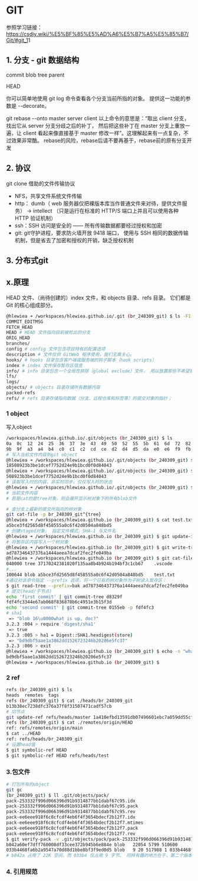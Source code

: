 
# GIT

参照学习链接：<https://csdiy.wiki/%E5%BF%85%E5%AD%A6%E5%B7%A5%E5%85%B7/Git/#git_1>1

## 1. 分支 - git 数据结构

commit
blob
tree
parent

HEAD

你可以简单地使用 git log 命令查看各个分支当前所指的对象。 提供这一功能的参数是 --decorate。

git rebase --onto master server client
以上命令的意思是：“取出 client 分支，找出它从 server 分支分歧之后的补丁，
 然后把这些补丁在 master 分支上重放一遍，让 client 看起来像直接基于 master 修改一样”。这理解起来有一点复杂，不过效果非常酷。
rebase的风险，rebase后请不要再基于，rebase前的原有分支开发

## 2. 协议

git clone 借助的文件传输协议

- NFS，共享文件系统文件传输
- http： dumb（ web 服务器仅把裸版本库当作普通文件来对待，提供文件服务） -> intellect （只是运行在标准的 HTTP/S 端口上并且可以使用各种 HTTP 验证机制）
- ssh：SSH 访问是安全的 —— 所有传输数据都要经过授权和加密
- git: git守护进程，要求防火墙开放 9418 端口， 使用与 SSH 相同的数据传输机制，但是省去了加密和授权的开销，缺乏授权机制

## 3. 分布式git



## x.原理

HEAD 文件、（尚待创建的）index 文件，和 objects 目录、refs 目录。 它们都是 Git 的核心组成部分。

~~~bash
@hlewiea ➜ /workspaces/hlewiea.github.io/.git (br_240309_git) $ ls -F1
COMMIT_EDITMSG
FETCH_HEAD
HEAD # HEAD 文件指向目前被检出的分支
ORIG_HEAD
branches/
config # config 文件包含项目特有的配置选项
description # 文件仅供 GitWeb 程序使用，我们无需关心。
hooks/ # hooks 目录包含客户端或服务端的钩子脚本（hook scripts）
index # index 文件保存暂存区信息
info/ # info 目录包含一个全局性排除（global exclude）文件， 用以放置那些不希望被记录在 .gitignore 文件中的忽略模式（ignored patterns）
lfs/
logs/
objects/ # objects 目录存储所有数据内容
packed-refs
refs/ # refs 目录存储指向数据（分支、远程仓库和标签等）的提交对象的指针；
~~~

### 1 object

写入object

~~~bash
/workspaces/hlewiea.github.io/.git/objects (br_240309_git) $ ls
0a  0c  12  24  25  36  37  3e  43  49  50  52  55  5b  61  6d  72  82  86  8f  96  97  
9b  9f  a3  a4  b4  c0  c1  c2  cd  ce  d2  d4  d5  da  e0  e6  f9  fb  fe  info  pack
# 写入当前文件内容到git object
@hlewiea ➜ /workspaces/hlewiea.github.io/.git/objects (br_240309_git) $ cat ../../1_git/readme.md  | git hash-object -w --stdin
18508923b3be1dcef7752d24e9b1bcd0f0d84043
@hlewiea ➜ /workspaces/hlewiea.github.io/.git/objects (br_240309_git) $ ls 18
508923b3be1dcef7752d24e9b1bcd0f0d84043
# 读取写入时的内容，非实时同步，仅仅写入时的状态
@hlewiea ➜ /workspaces/hlewiea.github.io/.git/objects (br_240309_git) $ git cat-file -p 185089
# 当前文件内容
# 若是cat的是tree对象，则会展开显示树对象下的所有blob文件
~~~

~~~bash
# 查分支上最新的提交所指向的树对象
git cat-file -p br_240309_git^{tree}
@hlewiea ➜ /workspaces/hlewiea.github.io (br_240309_git) $ cat test.txt | git hash-object -w --stdin
a5bce3fd2565d8f458555a0c6f42d0504a848bd5
# 创建staged对象， 指定文件模式、SHA-1 与文件名
@hlewiea ➜ /workspaces/hlewiea.github.io (br_240309_git) $ git update-index --add --cacheinfo 100644 a5bce3fd2565d8f458555a0c6f42d0504a848bd5 test.txt
# 将暂存区内容写入一个树对象
@hlewiea ➜ /workspaces/hlewiea.github.io (br_240309_git) $ git write-tree
ad787346437376a1444aeea7dcaf2fec2fe049ba
@hlewiea ➜ /workspaces/hlewiea.github.io (br_240309_git) $ git cat-file -p ad787
040000 tree 37170242381020f135aa8b4b924b194bf3c1cb67    .vscode
#...
100644 blob a5bce3fd2565d8f458555a0c6f42d0504a848bd5    test.txt
#通过对该命令指定 --prefix 选项，将一个已有的树对象作为子树读入暂存区：
$ git read-tree --prefix=bak ad787346437376a1444aeea7dcaf2fec2fe049ba
# 提交(head/子节点)
echo 'first commit' | git commit-tree d8329f
fdf4fc3344e67ab068f836878b6c4951e3b15f3d
echo 'second commit' | git commit-tree 0155eb -p fdf4fc3
# sha1
 => "blob 16\u0000what is up, doc?" 
3.2.3 :004 > require 'digest/sha1'
 => true 
3.2.3 :005 > ha1 = Digest::SHA1.hexdigest(store)
 => "bd9dbf5aae1a3862dd1526723246b20206e5fc37" 
3.2.3 :006 > exit
@hlewiea ➜ /workspaces/hlewiea.github.io (br_240309_git) $ echo -n "what is up, doc?" | git hash-object --stdin
bd9dbf5aae1a3862dd1526723246b20206e5fc37
@hlewiea ➜ /workspaces/hlewiea.github.io (br_240309_git) $ 
~~~

### 2 ref

~~~bash
refs (br_240309_git) $ ls
heads  remotes  tags
refs (br_240309_git) $ cat ./heads/br_240309_git
b13b38ec7238dfc376a37f8f31507471cadf57cb
# 切节点
git update-ref refs/heads/master 1a410efbd13591db07496601ebc7a059dd55cfe9
refs (br_240309_git) $ cat ./remotes/origin/HEAD 
ref: refs/remotes/origin/main
$ cat ../HEAD 
ref: refs/heads/br_240309_git
# 设置head值
$ git symbolic-ref HEAD
$ git symbolic-ref HEAD refs/heads/test
~~~

### 3.包文件

~~~bash
# 打包所有的object
git gc
(br_240309_git) $ ll .git/objects/pack/
pack-253332f996d066396d91b9314877bb1dabf67c95.idx
pack-253332f996d066396d91b9314877bb1dabf67c95.pack
pack-253332f996d066396d91b9314877bb1dabf67c95.rev
pack-ee6eee918f6c8cfcdf4eb6f4f3654bdecf2b12f7.idx
pack-ee6eee918f6c8cfcdf4eb6f4f3654bdecf2b12f7.mtimes
pack-ee6eee918f6c8cfcdf4eb6f4f3654bdecf2b12f7.pack
pack-ee6eee918f6c8cfcdf4eb6f4f3654bdecf2b12f7.rev
$ git verify-pack -v .git/objects/pack/pack-253332f996d066396d91b9314877bb1dabf67c95.idx
b042a60ef7dff760008df33cee372b945b6e884e blob   22054 5799 510600
033b4468fa6b2a9547a70d88d1bbe8bf3f9ed0d5 blob   9 20 517988 1 033b4468fa6b2a9547a70d88d1bbe8bf3f9ed0d5 blob   9 20 517988 1 
# b042a 占用了 22K 空间，而 033b4 仅占用 9 字节。 同样有趣的地方在于，第二个版本完整保存了文件内容，而原始的版本反而是以差异方式保存的——这是因为大部分情况下需要快速访问文件的最新版本。
~~~

### 4. 引用规范

